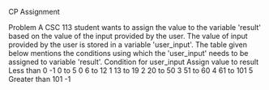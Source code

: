 CP Assignment

Problem
A CSC 113 student wants to assign the value to the variable 'result' based on the value of the
input provided by the user. The value of input provided by the user is stored in a variable
'user_input'. The table given below mentions the conditions using which the 'user_input' needs
to be assigned to variable 'result'.
Condition for user_input       Assign value to result
Less than 0                             -1
0 to 5                                   0
6 to 12                                  1
13 to 19                                 2
20 to 50                                 3
51 to 60                                 4
61 to 101                                5
Greater than 101                        -1
